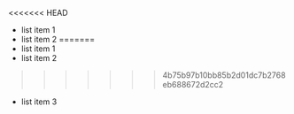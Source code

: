 <<<<<<< HEAD
  * list item 1
  * list item 2
=======
  * list item 1
  * list item 2
>>>>>>> 4b75b97b10bb85b2d01dc7b2768eb688672d2cc2
  * list item 3